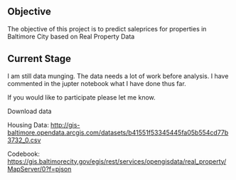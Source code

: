 Objective
------------
The objective of this project is to predict saleprices for properties in Baltimore City based on Real Property Data

Current Stage
-------------
I am still data munging.  The data needs a lot of work before analysis.
I have commented in the jupter notebook what I have done thus far.

If you would like to participate please let me know.  


Download data

Housing Data: http://gis-baltimore.opendata.arcgis.com/datasets/b41551f53345445fa05b554cd77b3732_0.csv

Codebook: https://gis.baltimorecity.gov/egis/rest/services/opengisdata/real_property/MapServer/0?f=pjson
